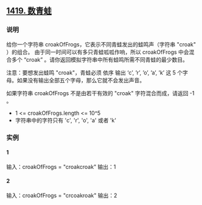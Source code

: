 ## [1419. 数青蛙](https://leetcode-cn.com/problems/minimum-number-of-frogs-croaking/)

### 说明
给你一个字符串 croakOfFrogs，它表示不同青蛙发出的蛙鸣声（字符串 "croak" ）的组合。
由于同一时间可以有多只青蛙呱呱作响，所以 croakOfFrogs 中会混合多个 “croak” 。请你返回模拟字符串中所有蛙鸣所需不同青蛙的最少数目。

注意：要想发出蛙鸣 "croak"，青蛙必须 依序 输出 ‘c’, ’r’, ’o’, ’a’, ’k’ 这 5 个字母。如果没有输出全部五个字母，那么它就不会发出声音。

如果字符串 croakOfFrogs 不是由若干有效的 "croak" 字符混合而成，请返回 -1 。

* 1 <= croakOfFrogs.length <= 10^5
* 字符串中的字符只有 'c', 'r', 'o', 'a' 或者 'k'

### 实例
#### 1
输入：croakOfFrogs = "croakcroak"
输出：1

#### 2
输入：croakOfFrogs = "crcoakroak"
输出：2